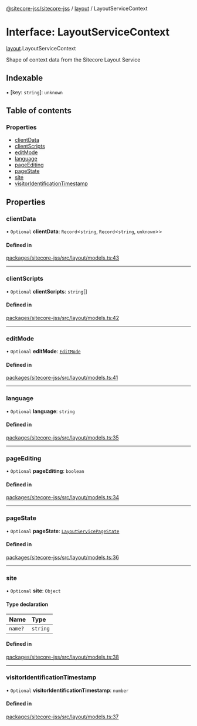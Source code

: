 [@sitecore-jss/sitecore-jss](../README.md) / [layout](../modules/layout.md) / LayoutServiceContext

# Interface: LayoutServiceContext

[layout](../modules/layout.md).LayoutServiceContext

Shape of context data from the Sitecore Layout Service

## Indexable

▪ [key: `string`]: `unknown`

## Table of contents

### Properties

- [clientData](layout.LayoutServiceContext.md#clientdata)
- [clientScripts](layout.LayoutServiceContext.md#clientscripts)
- [editMode](layout.LayoutServiceContext.md#editmode)
- [language](layout.LayoutServiceContext.md#language)
- [pageEditing](layout.LayoutServiceContext.md#pageediting)
- [pageState](layout.LayoutServiceContext.md#pagestate)
- [site](layout.LayoutServiceContext.md#site)
- [visitorIdentificationTimestamp](layout.LayoutServiceContext.md#visitoridentificationtimestamp)

## Properties

### clientData

• `Optional` **clientData**: `Record`\<`string`, `Record`\<`string`, `unknown`\>\>

#### Defined in

[packages/sitecore-jss/src/layout/models.ts:43](https://github.com/Sitecore/jss/blob/d93e3b5a7/packages/sitecore-jss/src/layout/models.ts#L43)

___

### clientScripts

• `Optional` **clientScripts**: `string`[]

#### Defined in

[packages/sitecore-jss/src/layout/models.ts:42](https://github.com/Sitecore/jss/blob/d93e3b5a7/packages/sitecore-jss/src/layout/models.ts#L42)

___

### editMode

• `Optional` **editMode**: [`EditMode`](../enums/layout.EditMode.md)

#### Defined in

[packages/sitecore-jss/src/layout/models.ts:41](https://github.com/Sitecore/jss/blob/d93e3b5a7/packages/sitecore-jss/src/layout/models.ts#L41)

___

### language

• `Optional` **language**: `string`

#### Defined in

[packages/sitecore-jss/src/layout/models.ts:35](https://github.com/Sitecore/jss/blob/d93e3b5a7/packages/sitecore-jss/src/layout/models.ts#L35)

___

### pageEditing

• `Optional` **pageEditing**: `boolean`

#### Defined in

[packages/sitecore-jss/src/layout/models.ts:34](https://github.com/Sitecore/jss/blob/d93e3b5a7/packages/sitecore-jss/src/layout/models.ts#L34)

___

### pageState

• `Optional` **pageState**: [`LayoutServicePageState`](../enums/layout.LayoutServicePageState.md)

#### Defined in

[packages/sitecore-jss/src/layout/models.ts:36](https://github.com/Sitecore/jss/blob/d93e3b5a7/packages/sitecore-jss/src/layout/models.ts#L36)

___

### site

• `Optional` **site**: `Object`

#### Type declaration

| Name | Type |
| :------ | :------ |
| `name?` | `string` |

#### Defined in

[packages/sitecore-jss/src/layout/models.ts:38](https://github.com/Sitecore/jss/blob/d93e3b5a7/packages/sitecore-jss/src/layout/models.ts#L38)

___

### visitorIdentificationTimestamp

• `Optional` **visitorIdentificationTimestamp**: `number`

#### Defined in

[packages/sitecore-jss/src/layout/models.ts:37](https://github.com/Sitecore/jss/blob/d93e3b5a7/packages/sitecore-jss/src/layout/models.ts#L37)
